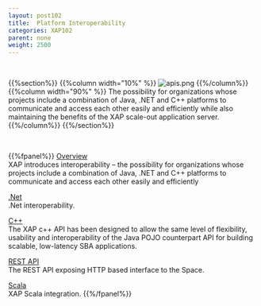 ```yaml
---
layout: post102
title:  Platform Interoperability
categories: XAP102
parent: none
weight: 2500
---
```


<br>

{{%section%}}
{{%column width="10%" %}}
![apis.png](/attachment_files/subject/apis.png)
{{%/column%}}
{{%column width="90%" %}}
The possibility for organizations whose projects include a combination of Java, .NET and C++ platforms to communicate and access each other easily and efficiently while also maintaining the benefits of the XAP scale-out application server.
{{%/column%}}
{{%/section%}}

<br>

{{%fpanel%}}
[Overview](./interoperability.html)<br>
XAP introduces interoperability – the possibility for organizations whose projects include a combination of Java, .NET and C++ platforms to communicate and access each other easily and efficiently

[.Net]({{%currentneturl%}}/interoperability.html)<br>
.Net interoperability.

[C++](./xap-cpp.html)<br>
The XAP c++ API has been designed to allow the same level of flexibility, usability and interoperability of the Java POJO counterpart API for building scalable, low-latency SBA applications.

[REST API](./rest-service-overview.html)<br>
The REST API exposing HTTP based interface to the Space.

[Scala](./scala.html)<br>
XAP Scala integration.
{{%/fpanel%}}
